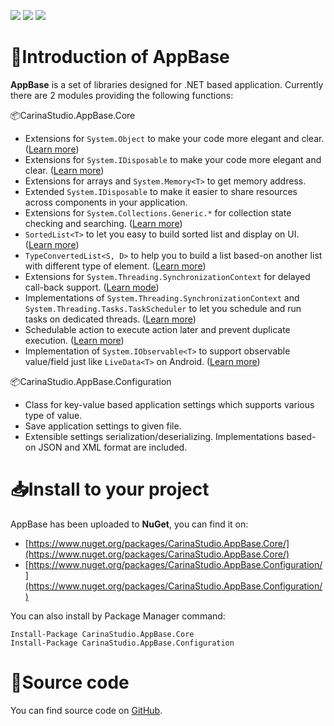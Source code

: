 [![](https://img.shields.io/nuget/v/CarinaStudio.AppBase.Core.svg)](https://www.nuget.org/packages/CarinaStudio.AppBase.Core) 
[![](https://img.shields.io/github/license/carina-studio/AppBase)](https://github.com/carina-studio/AppBase/blob/master/LICENSE) 
[![](https://img.shields.io/github/release-date-pre/carina-studio/AppBase)](https://github.com/carina-studio/AppBase/releases) 

# 👋Introduction of AppBase 
**AppBase** is a set of libraries designed for .NET based application. Currently there are 2 modules providing the following functions:

📦CarinaStudio.AppBase.Core
* Extensions for ```System.Object``` to make your code more elegant and clear. ([Learn more](articles/object_extensions.md))
* Extensions for ```System.IDisposable``` to make your code more elegant and clear. ([Learn more](articles/disposable_extensions.md))
* Extensions for arrays and ```System.Memory<T>``` to get memory address.
* Extended ```System.IDisposable``` to make it easier to share resources across components in your application.
* Extensions for ```System.Collections.Generic.*``` for collection state checking and searching. ([Learn more](articles/collection_extensions.md))
* ```SortedList<T>``` to let you easy to build sorted list and display on UI. ([Learn more](articles/sorted_list.md))
* ```TypeConvertedList<S, D>``` to help you to build a list based-on another list with different type of element. ([Learn more](articles/type_converted_list.md))
* Extensions for ```System.Threading.SynchronizationContext``` for delayed call-back support. ([Learn mode](articles/threading.md#extensions-for-systemthreadingsynchronizationcontext))
* Implementations of ```System.Threading.SynchronizationContext``` and ```System.Threading.Tasks.TaskScheduler``` to let you schedule and run tasks on dedicated threads. ([Learn more](articles/threading.md#singlethreadsynchronizationcontext))
* Schedulable action to execute action later and prevent duplicate execution. ([Learn more](articles/threading.md#scheduledaction))
* Implementation of ```System.IObservable<T>``` to support observable value/field just like ```LiveData<T>``` on Android. ([Learn more](articles/observable_value.md))

📦CarinaStudio.AppBase.Configuration
* Class for key-value based application settings which supports various type of value.
* Save application settings to given file.
* Extensible settings serialization/deserializing. Implementations based-on JSON and XML format are included.

# 📥Install to your project
AppBase has been uploaded to **NuGet**, you can find it on:
* [https://www.nuget.org/packages/CarinaStudio.AppBase.Core/](https://www.nuget.org/packages/CarinaStudio.AppBase.Core/)
* [https://www.nuget.org/packages/CarinaStudio.AppBase.Configuration/](https://www.nuget.org/packages/CarinaStudio.AppBase.Configuration/)

You can also install by Package Manager command:
```
Install-Package CarinaStudio.AppBase.Core
Install-Package CarinaStudio.AppBase.Configuration
```

# 📁Source code
You can find source code on [GitHub](https://github.com/carina-studio/AppBase).
